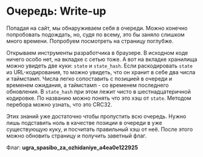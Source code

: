 # Очередь: Write-up

Попадая на сайт, мы обнаруживаем себя в очереди. Можно конечно попробовать подождать, но, судя по всему, это бы заняло слишком много времени. Попробуем посмотреть на страницу поглубже.

Открываем инструменты разработчика в браузере. В исходном коде ничего особо нет, на вкладке с сетью тоже. А вот на вкладке хранилища можно увидеть две куки: `state` и `state_hash`. Если раскодировать `state` из URL-кодирования, то можно увидеть, что он хранит в себе два числа и таймстамп. Числа легко сопоставить с позицией в очереди и временем ожидания, а таймстамп - со временем последнего обновления. В `state_hash` при этом лежит чисто в шестнадцатеричной кодировке. По названию можно понять что это хэш от `state`. Методом перебора можно узнать, что это CRC32.

Этих знаний уже достаточно чтобы пропустить всю очередь. Нужно лишь подставить ноль в качестве позиции в очереди в уже существующую куку, и посчитать правильный хэш от неё. После этого можно обновить страницу и получить заветный флаг.

Флаг: **ugra_spasibo_za_ozhidaniye_a4ea0e122925**
